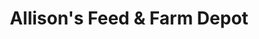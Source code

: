 ---
title: "Allison's Feed & Farm Depot"
url: /winchester-springs/allisons-feed-und-farm-depot/
shop: Eisenwaren
---